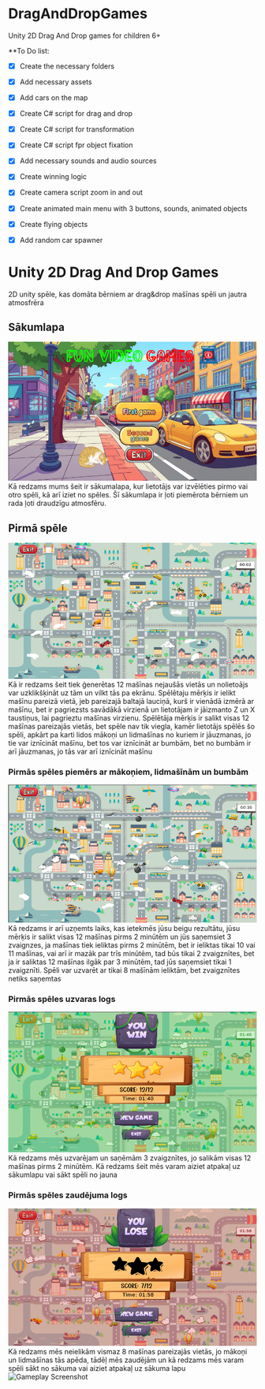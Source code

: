 # DragAndDropGames
Unity 2D Drag And Drop games for children 6+


**To Do list:
- [x] Create the necessary folders
- [x] Add necessary assets
- [x] Add cars on the map
- [x] Create C# script for drag and drop
- [x] Create C# script for transformation
- [x] Create C# script fpr object fixation
- [x] Add necessary sounds and audio sources
- [x] Create winning logic
- [x] Create camera script zoom in and out
- [x] Create animated main menu with 3 buttons, sounds, animated objects
- [x] Create flying objects
- [x] Add random car spawner


# Unity 2D Drag And Drop Games
2D unity spēle, kas domāta bērniem ar drag&drop mašīnas spēli un jautra atmosfrēra

## Sākumlapa
![Gameplay Screenshot](Assets/Images/first.png)
Kā redzams mums šeit ir sākumalapa, kur lietotājs var izvēlēties pirmo vai otro spēli, kā arī iziet no spēles. Šī sākumlapa ir ļoti piemērota bērniem un rada ļoti draudzīgu atmosfēru.
## Pirmā spēle
![Gameplay Screenshot](Assets/Images/second.png)
Kā ir redzams šeit tiek ģenerētas 12 mašīnas nejaušās vietās un nolietoājs var uzklikšķināt uz tām un vilkt tās pa ekrānu. Spēlētaju mērķis ir ielikt mašīnu pareizā vietā, jeb pareizajā baltajā lauciņā, kurš ir vienādā izmērā ar mašīnu, bet ir pagriezsts savādākā virzienā un lietotājam ir jāizmanto Z un X taustiņus, lai pagrieztu mašīnas virzienu. Spēlētāja mērķis ir salikt visas 12 mašīnas pareizajās vietās, bet spēle nav tik viegla, kamēr lietotājs spēlēs šo spēli, apkārt pa karti lidos mākoņi un lidmašīnas no kuriem ir jāuzmanas, jo tie var iznīcināt mašīnu, bet tos var iznīcināt ar bumbām, bet no bumbām ir arī jāuzmanas, jo tās var arī iznīcināt mašīnu
### Pirmās spēles piemērs ar mākoņiem, lidmašīnām un bumbām
![Gameplay Screenshot](Assets/Images/third.png)
Kā redzams ir arī uzņemts laiks, kas ietekmēs jūsu beigu rezultātu, jūsu mērķis ir salikt visas 12 mašīnas pirms 2 minūtēm un jūs saņemsiet 3 zvaignzes, ja mašīnas tiek ieliktas pirms 2 minūtēm, bet ir ieliktas tikai 10 vai 11 mašīnas, vai arī ir mazāk par trīs minūtēm, tad būs tikai 2 zvaigznītes, bet ja ir saliktas 12 mašīnas ilgāk par 3 minūtēm, tad jūs saņemsiet tikai 1 zvaigznīti. Spēli var uzvarēt ar tikai 8 mašīnām ieliktām, bet zvaigznītes netiks saņemtas
### Pirmās spēles uzvaras logs
![Gameplay Screenshot](Assets/Images/fourth.png)
Kā redzams mēs uzvarējam un saņēmām 3 zvaigznītes, jo salikām visas 12 mašīnas pirms 2 minūtēm. Kā redzams šeit mēs varam aiziet atpakaļ uz sākumlapu vai sākt spēli no jauna
### Pirmās spēles zaudējuma logs
![Gameplay Screenshot](Assets/Images/fifth.png)
Kā redzams mēs neielikām vismaz 8 mašīnas pareizajās vietās, jo mākoņi un lidmašīnas tās apēda, tādēļ mēs zaudējām un kā redzams mēs varam spēli sākt no sākuma vai aiziet atpakaļ uz sākuma lapu
![Gameplay Screenshot](Assets/Images/now.jpeg)



